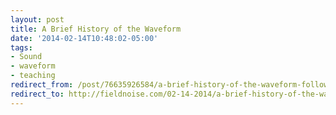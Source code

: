 ```yaml
---
layout: post 
title: A Brief History of the Waveform 
date: '2014-02-14T10:48:02-05:00' 
tags: 
- Sound 
- waveform 
- teaching 
redirect_from: /post/76635926584/a-brief-history-of-the-waveform-follows-the/
redirect_to: http://fieldnoise.com/02-14-2014/a-brief-history-of-the-waveform-follows-the
---
```



